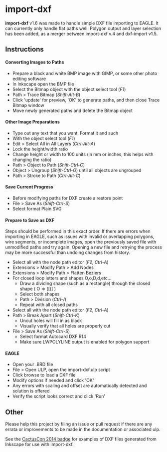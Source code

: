 # import-dxf

__import-dxf__ v1.6 was made to handle simple DXF file importing to EAGLE. It can currently only handle flat paths well.
Polygon output and layer selection has been added, as a merger between import-dxf v.4 and dxf-import v1.5.

## Instructions

#### Converting Images to Paths
* Prepare a black and white BMP image with GIMP, or some other photo editing software
* In Inkscape open the BMP file
* Select the Bitmap object with the object select tool (*F1*)
* Path > Trace Bitmap (*Shift-Alt-B*)
* Click 'update' for preview, 'OK' to generate paths, and then close Trace Bitmap window
* Move newly generated paths and delete the Bitmap object

#### Other Image Preparations
* Type out any text that you want, Format it and such
* With the object select tool (*F1*)
* Edit > Select All in All Layers (*Ctrl-Alt-A*)
* Lock the height/width ratio
* Change height or width to 100 units (in mm or inches, this helps with changing the ratio)
* Path > Object to Path (*Shift-Ctrl-C*)
* Object > Ungroup (*Shift-Ctrl-G*) until all objects are ungrouped
* Path > Stroke to Path (*Ctrl-Alt-C*)

#### Save Current Progress
* Before modifying paths for DXF create a restore point
* File > Save As (*Shift-Ctrl-S*)
* Select format Plain SVG

#### Prepare to Save as DXF
Steps should be performed in this exact order. If there are errors when
importing in EAGLE, such as issues with invalid or overlapping polygons, 
wire segments, or incomplete images, open the previously saved file
with unmodified paths and try again. Opening a new file and retrying the
process may be more successful than undoing changes from history.
* Select all with the node path editor (*F2*, *Ctrl-A*)
* Extensions > Modify Path > Add Nodes
* Extensions > Modify Path > Flatten Beziers
* For closed loop letters and shapes O,o,D,d,etc...
  * Draw a dividing shape (such as a rectangle) through the closed shape ( O => ([)] )
  * Select both shapes
  * Path > Division (*Ctrl-/*)
  * Repeat with all closed paths
* Select all with the node path editor (*F2*, *Ctrl-A*)
* Path > Break Apart (*Shift-Ctrl-K*)
  * Uncut holes will fill in as black
  * Visually verify that all holes are properly cut
* File > Save As (*Shift-Ctrl-S*)
  * Select format Autocard DXF R14
  * Make sure LWPOLYLINE output is enabled for polygon support

#### EAGLE
* Open your .BRD file
* File > Open ULP, open the import-dxf.ulp script
* Click browse to load a DXF file
* Modify options if needed and click 'OK'
* Any errors with scaling and offset are automatically detected and solution is offered
* Verify the script looks correct and click 'Run'

## Other
Please help this project by filing an issue or pull request if there are any errata 
or improvements to be made in the documentation or associated ulp.

See the [CactusCon 2014 badge](https://github.com/erikwilson/cactuscon2014/tree/master/imgs)
for examples of DXF files generated from Inkscape for use with import-dxf.
